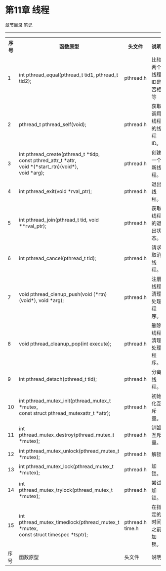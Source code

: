 <h1 id=file_func>
    第11章 线程
</h1>

[章节目录](../../README.md#title_ch11 "返回章节目录")
[笔记](notes.md "进入笔记")

---

<table>
    <tr>
        <th>序号</th><th>函数原型</th><th>头文件</th><th>说明</th>
    </tr>
    <tr>
        <td>1</td>
        <td>int pthread_equal(pthread_t tid1, pthread_t tid2);</td>
        <td>pthread.h</td>
        <td>比较两个线程ID是否相等</td>
    </tr>
    <tr>
        <td>2</td>
        <td>pthread_t pthread_self(void);</td>
        <td>pthread.h</td>
        <td>获取调用线程的线程ID。</td>
    </tr>
    <tr>
        <td>3</td>
        <td>int pthread_create(pthread_t *tidp,<br>
            const pthred_attr_t *attr,<br>
            void *(*start_rtn)(void*),<br>
            void *arg);</td>
        <td>pthread.h</td>
        <td>创建一个新线程。</td>
    </tr>
    <tr>
        <td>4</td>
        <td>int pthread_exit(void *rval_ptr);</td>
        <td>pthread.h</td>
        <td>退出线程。</td>
    </tr>
    <tr>
        <td>5</td>
        <td>int pthread_join(pthread_t tid, void **rval_ptr);</td>
        <td>pthread.h</td>
        <td>获取线程的退出状态。</td>
    </tr>
    <tr>
        <td>6</td>
        <td>int pthread_cancel(pthread_t tid);</td>
        <td>pthread.h</td>
        <td>请求取消线程。</td>
    </tr>
    <tr>
        <td>7</td>
        <td>void pthread_clenup_push(void (*rtn)(void*), void *arg);</td>
        <td>pthread.h</td>
        <td>注册线程清理处理程序。</td>
    </tr>
    <tr>
        <td>8</td>
        <td>void pthread_cleanup_pop(int execute);</td>
        <td>pthread.h</td>
        <td>删除线程清理处理程序。</td>
    </tr>
    <tr>
        <td>9</td>
        <td>int pthread_detach(pthread_t tid);</td>
        <td>pthread.h</td>
        <td>分离线程。</td>
    </tr>
    <tr>
        <td>10</td>
        <td>int pthread_mutex_init(pthread_mutex_t *mutex,<br>
            const struct pthread_mutexattr_t *attr);</td>
        <td>pthread.h</td>
        <td>初始化互斥量。</td>
    </tr>
    <tr>
        <td>11</td>
        <td>int pthread_mutex_destroy(pthread_mutex_t *mutex);</td>
        <td>pthread.h</td>
        <td>销毁互斥量。</td>
    </tr>
    <tr>
        <td>12</td>
        <td>int pthread_mutex_unlock(pthread_mutex_t *mutex);</td>
        <td>pthread.h</td>
        <td>解锁</td>
    </tr>
    <tr>
        <td>13</td>
        <td>int pthread_mutex_lock(pthread_mutex_t *mutex);</td>
        <td>pthread.h</td>
        <td>加锁。</td>
    </tr>
    <tr>
        <td>14</td>
        <td>int pthread_mutex_trylock(pthread_mutex_t *mutex);</td>
        <td>pthread.h</td>
        <td>尝试加锁。</td>
    </tr>
    <tr>
        <td>15</td>
        <td>int pthread_mutex_timedlock(pthread_mutex_t *mutex,<br>
            const struct timespec *tsptr);</td>
        <td>pthread.h<br>time.h</td>
        <td>在指定的时间之前加锁。</td>
    </tr>
    <tr>
        <td>序号</td>
        <td>函数原型</td>
        <td>头文件</td>
        <td>说明</td>
    </tr>
</table>